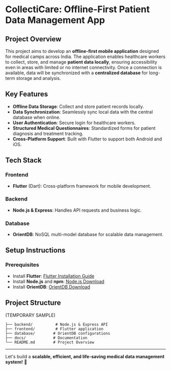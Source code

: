 # **CollectiCare: Offline-First Patient Data Management App**

## **Project Overview**
This project aims to develop an **offline-first mobile application** designed for medical camps across India. The application enables healthcare workers to collect, store, and manage **patient data locally**, ensuring accessibility even in areas with limited or no internet connectivity. Once a connection is available, data will be synchronized with a **centralized database** for long-term storage and analysis.

## **Key Features**
- **Offline Data Storage**: Collect and store patient records locally.
- **Data Synchronization**: Seamlessly sync local data with the central database when online.
- **User Authentication**: Secure login for healthcare workers.
- **Structured Medical Questionnaires**: Standardized forms for patient diagnosis and treatment tracking.
- **Cross-Platform Support**: Built with Flutter to support both Android and iOS.

## **Tech Stack**
### **Frontend**
- **Flutter** (Dart): Cross-platform framework for mobile development.

### **Backend**
- **Node.js & Express**: Handles API requests and business logic.

### **Database**
- **OrientDB**: NoSQL multi-model database for scalable data management.

## **Setup Instructions**
### **Prerequisites**
- Install **Flutter**: [Flutter Installation Guide](https://flutter.dev/docs/get-started/install)
- Install **Node.js** and **npm**: [Node.js Download](https://nodejs.org/)
- Install **OrientDB**: [OrientDB Download](https://orientdb.org/download/)

## **Project Structure** 
(TEMPORARY SAMPLE)
```
├── backend/          # Node.js & Express API
├── frontend/         # Flutter application
├── database/        # OrientDB configurations
├── docs/            # Documentation
└── README.md        # Project Overview
```

---
Let's build a **scalable, efficient, and life-saving medical data management system!** 🚀


